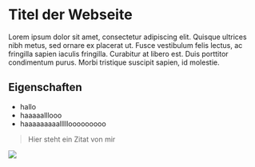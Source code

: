 # Titel der Webseite
Lorem ipsum dolor sit amet, consectetur adipiscing elit. Quisque ultrices nibh metus, sed ornare ex placerat ut. Fusce vestibulum felis lectus, ac fringilla sapien iaculis fringilla. Curabitur at libero est. Duis porttitor condimentum purus. Morbi tristique suscipit sapien, id molestie.
## Eigenschaften
* hallo
* haaaaalllooo
* haaaaaaaaalllllooooooooo

> Hier steht ein Zitat von mir

<img src="https://openclipart.org/image/800px/svg_to_png/321264/elephant-on-ball-silhouette.png"/>
